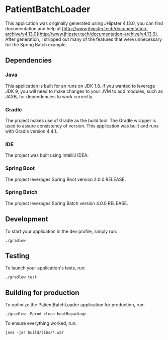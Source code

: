 # PatientBatchLoader

This application was originally generated using JHipster 4.13.0, you can find documentation and help at [http://www.jhipster.tech/documentation-archive/v4.13.0](http://www.jhipster.tech/documentation-archive/v4.13.0). After generation, I stripped out many of the features that were unnecessary for the Spring Batch example. 

## Dependencies

### Java

This application is built for an runs on JDK 1.8. If you wanted to leverage JDK 9, you will need to make changes to your JVM to add modules, such as JAXB, for dependencies to work correctly. 

### Gradle

The project makes use of Gradle as the build tool. The Gradle wrapper is used to assure consistency of version. This application was built and runs with Gradle version 4.4.1.

### IDE

The project was built using IntelliJ IDEA.

### Spring Boot

The project leverages Spring Boot version 2.0.0.RELEASE. 

### Spring Batch

The project leverages Spring Batch version 4.0.0.RELEASE.

## Development

To start your application in the dev profile, simply run:

    ./gradlew

## Testing

To launch your application's tests, run:

    ./gradlew test

## Building for production

To optimize the PatientBatchLoader application for production, run:

    ./gradlew -Pprod clean bootRepackage

To ensure everything worked, run:

    java -jar build/libs/*.war
